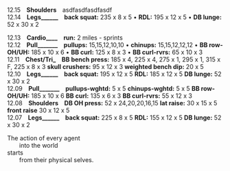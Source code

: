 
12.15 **Shoulders** asdfasdfasdfasdf  
12.14 **Legs______** **back squat:** 235 x 8 x 5 • **RDL:** 195 x 12 x 5 • **DB lunge:** 52 x 30 x 2   

12.13 **Cardio____** **run:** 2 miles - sprints  
12.12 **Pull_______** **pullups:** 15,15,12,10,10 • **chinups:** 15,15,12,12,12 • **BB row-OH/UH:** 185 x 10 x 6 • **BB curl:** 125 x 8 x 3 • **BB curl-rvrs:** 65 x 10 x 3  
12.11 **Chest/Tri_** **BB bench press:** 185 x 4, 225 x 4, 275 x 1, 295 x 1, 315 x F, 225 x 8 x 3 **skull crushers:** 95 x 12 x 3 **weighted bench dip:** 20 x 5  
12.10 **Legs______** **back squat:** 195 x 12 x 5 **RDL:** 185 x 12 x 5 **DB lunge:** 52 x 30 x 2  
12.09 **Pull_______** **pullups-wghtd:** 5 x 5 **chinups-wghtd:** 5 x 5 **BB row-OH/UH:** 185 x 10 x 6 **BB curl:** 135 x 6 x 3 **BB curl-rvrs:** 55 x 12 x 3  
12.08 **Shoulders** **DB OH press:** 52 x 24,20,20,16,15 **lat raise:** 30 x 15 x 5 **front raise** 30 x 12 x 5  
12.07 **Legs______** **back squat:** 225 x 8 x 5 **RDL:** 155 x 12 x 5 **DB lunge:** 52 x 30 x 2   


The action of every agent <br />
  into the world <br />
starts <br />
  from their physical selves. <br />

